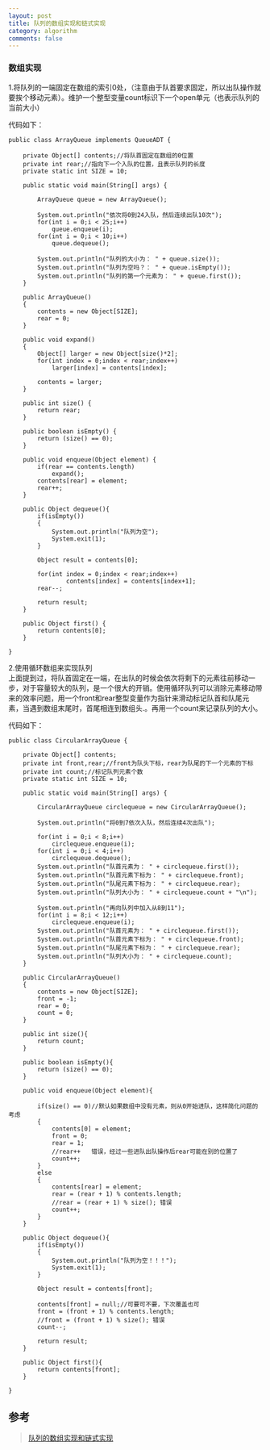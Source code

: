 ```yaml
---
layout: post
title: 队列的数组实现和链式实现
category: algorithm
comments: false
---
```


### 数组实现
1.将队列的一端固定在数组的索引0处，（注意由于队首要求固定，所以出队操作就要挨个移动元素）。维护一个整型变量count标识下一个open单元（也表示队列的当前大小）

代码如下：

	public class ArrayQueue implements QueueADT {

        private Object[] contents;//将队首固定在数组的0位置
        private int rear;//指向下一个入队的位置，且表示队列的长度
        private static int SIZE = 10;

        public static void main(String[] args) {

            ArrayQueue queue = new ArrayQueue();

            System.out.println("依次将0到24入队，然后连续出队10次");
            for(int i = 0;i < 25;i++)
                queue.enqueue(i);
            for(int i = 0;i < 10;i++)
                queue.dequeue();

            System.out.println("队列的大小为： " + queue.size());
            System.out.println("队列为空吗？： " + queue.isEmpty());
            System.out.println("队列的第一个元素为： " + queue.first());
        }

        public ArrayQueue()
        {
            contents = new Object[SIZE];
            rear = 0;
        }

        public void expand()
        {
            Object[] larger = new Object[size()*2];
            for(int index = 0;index < rear;index++)
                larger[index] = contents[index];

            contents = larger;
        }

        public int size() {
            return rear;
        }

        public boolean isEmpty() {    
            return (size() == 0);
        }

        public void enqueue(Object element) {
            if(rear == contents.length)
                expand();
            contents[rear] = element;
            rear++;
        }

        public Object dequeue(){
            if(isEmpty())
            {
                System.out.println("队列为空");
                System.exit(1);
            }

            Object result = contents[0];

            for(int index = 0;index < rear;index++)
                    contents[index] = contents[index+1];
            rear--;

            return result;        
        }

        public Object first() {
            return contents[0];
        }

	}

2.使用循环数组来实现队列  
上面提到过，将队首固定在一端，在出队的时候会依次将剩下的元素往前移动一步，对于容量较大的队列，是一个很大的开销。使用循环队列可以消除元素移动带来的效率问题，用一个front和rear整型变量作为指针来滑动标记队首和队尾元素，当遇到数组末尾时，首尾相连到数组头.。再用一个count来记录队列的大小。

代码如下：

	public class CircularArrayQueue {

	    private Object[] contents;
	    private int front,rear;//front为队头下标，rear为队尾的下一个元素的下标
	    private int count;//标记队列元素个数
	    private static int SIZE = 10;

	    public static void main(String[] args) {

	        CircularArrayQueue circlequeue = new CircularArrayQueue();

	        System.out.println("将0到7依次入队，然后连续4次出队");

	        for(int i = 0;i < 8;i++)
	            circlequeue.enqueue(i);
	        for(int i = 0;i < 4;i++)
	            circlequeue.dequeue();
	        System.out.println("队首元素为： " + circlequeue.first());
	        System.out.println("队首元素下标为： " + circlequeue.front);
	        System.out.println("队尾元素下标为： " + circlequeue.rear);
	        System.out.println("队列大小为： " + circlequeue.count + "\n");

	        System.out.println("再向队列中加入从8到11");
	        for(int i = 8;i < 12;i++)
	            circlequeue.enqueue(i);
	        System.out.println("队首元素为： " + circlequeue.first());
	        System.out.println("队首元素下标为： " + circlequeue.front);
	        System.out.println("队尾元素下标为： " + circlequeue.rear);
	        System.out.println("队列大小为： " + circlequeue.count);
	    }

	    public CircularArrayQueue()
	    {
	        contents = new Object[SIZE];
	        front = -1;
	        rear = 0;
	        count = 0;
	    }

	    public int size(){
	        return count;
	    }

	    public boolean isEmpty(){
	        return (size() == 0);
	    }

	    public void enqueue(Object element){

	        if(size() == 0)//默认如果数组中没有元素，则从0开始进队，这样简化问题的考虑
	        {
	            contents[0] = element;
	            front = 0;
	            rear = 1;
	            //rear++   错误，经过一些进队出队操作后rear可能在别的位置了
	            count++;
	        }
	        else
	        {
	            contents[rear] = element;
	            rear = (rear + 1) % contents.length;
	            //rear = (rear + 1) % size(); 错误
	            count++;
	        }
	    }

	    public Object dequeue(){
	        if(isEmpty())
	        {
	            System.out.println("队列为空！！！");
	            System.exit(1);
	        }

	        Object result = contents[front];

	        contents[front] = null;//可要可不要，下次覆盖也可
	        front = (front + 1) % contents.length;
	        //front = (front + 1) % size(); 错误
	        count--;

	        return result;    
	    }

	    public Object first(){
	        return contents[front];
	    }

	}
	
## 参考
> [队列的数组实现和链式实现](http://www.cnblogs.com/kkgreen/archive/2011/04/30/2033427.html)
